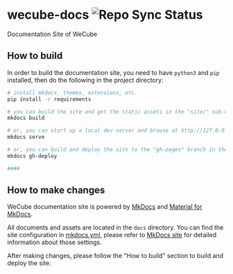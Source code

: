 # wecube-docs ![Repo Sync Status](https://github.com/WeBankPartners/wecube-docs/workflows/Sync%20WeBankPartners@GitHub%20repos%20to%20WeBankPartners@Gitee%20with%20force%20push%20(git%20push%20-f)/badge.svg)

Documentation Site of WeCube


## How to build

In order to build the documentation site, you need to have `python3` and `pip` installed, then do the following in the project directory:

``` bash
# install mkdocs, themes, extensions, etc.
pip install -r requirements 

# you can build the site and get the static assets in the "site/" sub-directory
mkdocs build

# or, you can start up a local dev server and browse at http://127.0.0.1:8000 
mkdocs serve

# or, you can build and deploy the site to the "gh-pages" branch in the GitHub repository
mkdocs gh-deploy

####
```

## How to make changes

WeCube documentation site is powered by [MkDocs](https://www.mkdocs.org/) and [Material for MkDocs](https://squidfunk.github.io/mkdocs-material/).

All documents and assets are located in the `docs` directory. You can find the site configuration in [mkdocs.yml](mkdocs.yml), please refer to [MkDocs site](https://www.mkdocs.org/user-guide/configuration/) for detailed information about those settings.

After making changes, please follow the "How to build" section to build and deploy the site.

